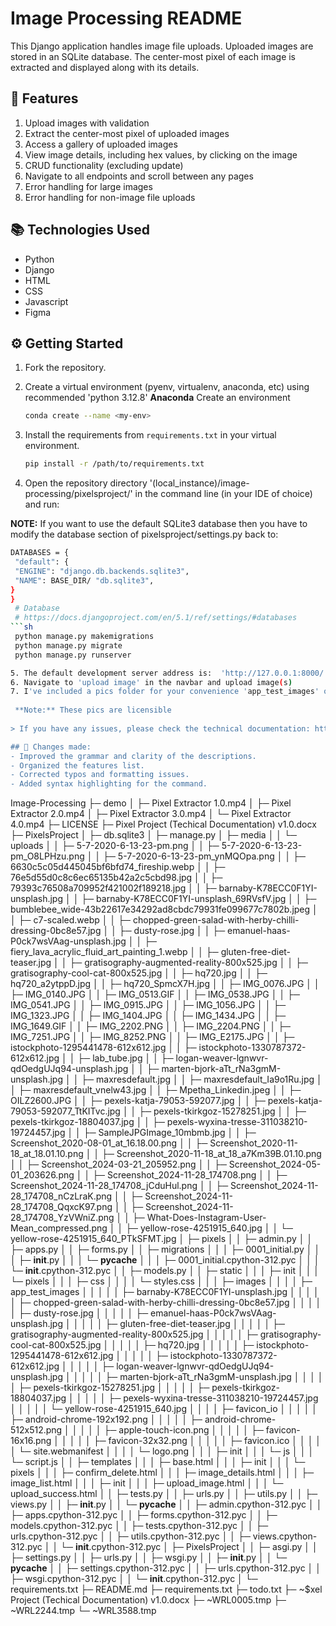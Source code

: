 # Image Processing README

This Django application handles image file uploads. Uploaded images are stored in an SQLite database. The center-most pixel of each image is extracted and displayed along with its details.

## 🔬 Features
1. Upload images with validation
2. Extract the center-most pixel of uploaded images
3. Access a gallery of uploaded images
4. View image details, including hex values, by clicking on the image
5. CRUD functionality (excluding update)
6. Navigate to all endpoints and scroll between any pages
7. Error handling for large images
8. Error handling for non-image file uploads

## 📚 Technologies Used
* Python
* Django
* HTML
* CSS
* Javascript
* Figma

## ⚙ Getting Started
1. Fork the repository.
2. Create a virtual environment (pyenv, virtualenv, anaconda, etc) using recommended 'python 3.12.8'
  **Anaconda**
   Create an environment
     ```sh
     conda create --name <my-env>

3. Install the requirements from `requirements.txt` in your virtual environment.
   
   ```sh
   pip install -r /path/to/requirements.txt
4. Open the repository directory '(local_instance)/image-processing/pixelsproject/' in the command line (in your IDE of choice) and run:
  
  **NOTE:** If you want to use the default SQLite3 database then you have to modify the database section of pixelsproject/settings.py back to:
  ```sh
DATABASES = {
   "default": {
   "ENGINE": "django.db.backends.sqlite3",
   "NAME": BASE_DIR/ "db.sqlite3",
 }
}
   # Database
   # https://docs.djangoproject.com/en/5.1/ref/settings/#databases
  ```sh
   python manage.py makemigrations
   python manage.py migrate
   python manage.py runserver

5. The default development server address is:  'http://127.0.0.1:8000/'
6. Navigate to 'upload image' in the navbar and upload image(s)
7. I've included a pics folder for your convenience 'app_test_images' or you can use your images to test the app.
   
   **Note:** These pics are licensible 
   
> If you have any issues, please check the technical documentation: https://github.com/mpethamotaung/Image-Processing/blob/main/Pixel%20Project%20(Techical%20Documentation)%20v1.0.docx

## 🔎 Changes made:
- Improved the grammar and clarity of the descriptions.
- Organized the features list.
- Corrected typos and formatting issues.
- Added syntax highlighting for the command.

```
Image-Processing
├─ demo
│  ├─ Pixel Extractor 1.0.mp4
│  ├─ Pixel Extractor 2.0.mp4
│  ├─ Pixel Extractor 3.0.mp4
│  └─ Pixel Extractor 4.0.mp4
├─ LICENSE
├─ Pixel Project (Techical Documentation) v1.0.docx
├─ PixelsProject
│  ├─ db.sqlite3
│  ├─ manage.py
│  ├─ media
│  │  └─ uploads
│  │     ├─ 5-7-2020-6-13-23-pm.png
│  │     ├─ 5-7-2020-6-13-23-pm_O8LPHzu.png
│  │     ├─ 5-7-2020-6-13-23-pm_ynMQOpa.png
│  │     ├─ 6630c5c05d445045bf6bfd74_fireship.webp
│  │     ├─ 76e5d55d0c8c6ec65135b42a2c5cbd98.jpg
│  │     ├─ 79393c76508a709952f421002f189218.jpg
│  │     ├─ barnaby-K78ECC0F1YI-unsplash.jpg
│  │     ├─ barnaby-K78ECC0F1YI-unsplash_69RVsfV.jpg
│  │     ├─ bumblebee_wide-43b22617e34292ad8cbdc79931fe099677c7802b.jpeg
│  │     ├─ c7-scaled.webp
│  │     ├─ chopped-green-salad-with-herby-chilli-dressing-0bc8e57.jpg
│  │     ├─ dusty-rose.jpg
│  │     ├─ emanuel-haas-P0ck7wsVAag-unsplash.jpg
│  │     ├─ fiery_lava_acrylic_fluid_art_painting_1.webp
│  │     ├─ gluten-free-diet-teaser.jpg
│  │     ├─ gratisography-augmented-reality-800x525.jpg
│  │     ├─ gratisography-cool-cat-800x525.jpg
│  │     ├─ hq720.jpg
│  │     ├─ hq720_a2ytppD.jpg
│  │     ├─ hq720_SpmcX7H.jpg
│  │     ├─ IMG_0076.JPG
│  │     ├─ IMG_0140.JPG
│  │     ├─ IMG_0513.GIF
│  │     ├─ IMG_0538.JPG
│  │     ├─ IMG_0541.JPG
│  │     ├─ IMG_0915.JPG
│  │     ├─ IMG_1056.JPG
│  │     ├─ IMG_1323.JPG
│  │     ├─ IMG_1404.JPG
│  │     ├─ IMG_1434.JPG
│  │     ├─ IMG_1649.GIF
│  │     ├─ IMG_2202.PNG
│  │     ├─ IMG_2204.PNG
│  │     ├─ IMG_7251.JPG
│  │     ├─ IMG_8252.PNG
│  │     ├─ IMG_E2175.JPG
│  │     ├─ istockphoto-1295441478-612x612.jpg
│  │     ├─ istockphoto-1330787372-612x612.jpg
│  │     ├─ lab_tube.jpg
│  │     ├─ logan-weaver-lgnwvr-qdOedgUJq94-unsplash.jpg
│  │     ├─ marten-bjork-aTt_rNa3gmM-unsplash.jpg
│  │     ├─ maxresdefault.jpg
│  │     ├─ maxresdefault_Ia9o1Ru.jpg
│  │     ├─ maxresdefault_vnelw43.jpg
│  │     ├─ Mpetha_Linkedin.jpeg
│  │     ├─ OILZ2600.JPG
│  │     ├─ pexels-katja-79053-592077.jpg
│  │     ├─ pexels-katja-79053-592077_TtKITvc.jpg
│  │     ├─ pexels-tkirkgoz-15278251.jpg
│  │     ├─ pexels-tkirkgoz-18804037.jpg
│  │     ├─ pexels-wyxina-tresse-311038210-19724457.jpg
│  │     ├─ SampleJPGImage_10mbmb.jpg
│  │     ├─ Screenshot_2020-08-01_at_16.18.00.png
│  │     ├─ Screenshot_2020-11-18_at_18.01.10.png
│  │     ├─ Screenshot_2020-11-18_at_18_a7Km39B.01.10.png
│  │     ├─ Screenshot_2024-03-21_205952.png
│  │     ├─ Screenshot_2024-05-01_203626.png
│  │     ├─ Screenshot_2024-11-28_174708.png
│  │     ├─ Screenshot_2024-11-28_174708_jCduHul.png
│  │     ├─ Screenshot_2024-11-28_174708_nCzLraK.png
│  │     ├─ Screenshot_2024-11-28_174708_QqxcK97.png
│  │     ├─ Screenshot_2024-11-28_174708_YzVWniZ.png
│  │     ├─ What-Does-Instagram-User-Mean_compressed.png
│  │     ├─ yellow-rose-4251915_640.jpg
│  │     └─ yellow-rose-4251915_640_PTkSFMT.jpg
│  ├─ pixels
│  │  ├─ admin.py
│  │  ├─ apps.py
│  │  ├─ forms.py
│  │  ├─ migrations
│  │  │  ├─ 0001_initial.py
│  │  │  ├─ __init__.py
│  │  │  └─ __pycache__
│  │  │     ├─ 0001_initial.cpython-312.pyc
│  │  │     └─ __init__.cpython-312.pyc
│  │  ├─ models.py
│  │  ├─ static
│  │  │  ├─ init
│  │  │  └─ pixels
│  │  │     ├─ css
│  │  │     │  └─ styles.css
│  │  │     ├─ images
│  │  │     │  ├─ app_test_images
│  │  │     │  │  ├─ barnaby-K78ECC0F1YI-unsplash.jpg
│  │  │     │  │  ├─ chopped-green-salad-with-herby-chilli-dressing-0bc8e57.jpg
│  │  │     │  │  ├─ dusty-rose.jpg
│  │  │     │  │  ├─ emanuel-haas-P0ck7wsVAag-unsplash.jpg
│  │  │     │  │  ├─ gluten-free-diet-teaser.jpg
│  │  │     │  │  ├─ gratisography-augmented-reality-800x525.jpg
│  │  │     │  │  ├─ gratisography-cool-cat-800x525.jpg
│  │  │     │  │  ├─ hq720.jpg
│  │  │     │  │  ├─ istockphoto-1295441478-612x612.jpg
│  │  │     │  │  ├─ istockphoto-1330787372-612x612.jpg
│  │  │     │  │  ├─ logan-weaver-lgnwvr-qdOedgUJq94-unsplash.jpg
│  │  │     │  │  ├─ marten-bjork-aTt_rNa3gmM-unsplash.jpg
│  │  │     │  │  ├─ pexels-tkirkgoz-15278251.jpg
│  │  │     │  │  ├─ pexels-tkirkgoz-18804037.jpg
│  │  │     │  │  ├─ pexels-wyxina-tresse-311038210-19724457.jpg
│  │  │     │  │  └─ yellow-rose-4251915_640.jpg
│  │  │     │  ├─ favicon_io
│  │  │     │  │  ├─ android-chrome-192x192.png
│  │  │     │  │  ├─ android-chrome-512x512.png
│  │  │     │  │  ├─ apple-touch-icon.png
│  │  │     │  │  ├─ favicon-16x16.png
│  │  │     │  │  ├─ favicon-32x32.png
│  │  │     │  │  ├─ favicon.ico
│  │  │     │  │  └─ site.webmanifest
│  │  │     │  └─ logo.png
│  │  │     ├─ init
│  │  │     └─ js
│  │  │        └─ script.js
│  │  ├─ templates
│  │  │  ├─ base.html
│  │  │  ├─ init
│  │  │  └─ pixels
│  │  │     ├─ confirm_delete.html
│  │  │     ├─ image_details.html
│  │  │     ├─ image_list.html
│  │  │     ├─ init
│  │  │     ├─ upload_image.html
│  │  │     └─ upload_success.html
│  │  ├─ tests.py
│  │  ├─ urls.py
│  │  ├─ utils.py
│  │  ├─ views.py
│  │  ├─ __init__.py
│  │  └─ __pycache__
│  │     ├─ admin.cpython-312.pyc
│  │     ├─ apps.cpython-312.pyc
│  │     ├─ forms.cpython-312.pyc
│  │     ├─ models.cpython-312.pyc
│  │     ├─ tests.cpython-312.pyc
│  │     ├─ urls.cpython-312.pyc
│  │     ├─ utils.cpython-312.pyc
│  │     ├─ views.cpython-312.pyc
│  │     └─ __init__.cpython-312.pyc
│  ├─ PixelsProject
│  │  ├─ asgi.py
│  │  ├─ settings.py
│  │  ├─ urls.py
│  │  ├─ wsgi.py
│  │  ├─ __init__.py
│  │  └─ __pycache__
│  │     ├─ settings.cpython-312.pyc
│  │     ├─ urls.cpython-312.pyc
│  │     ├─ wsgi.cpython-312.pyc
│  │     └─ __init__.cpython-312.pyc
│  └─ requirements.txt
├─ README.md
├─ requirements.txt
├─ todo.txt
├─ ~$xel Project (Techical Documentation) v1.0.docx
├─ ~WRL0005.tmp
├─ ~WRL2244.tmp
└─ ~WRL3588.tmp

```
